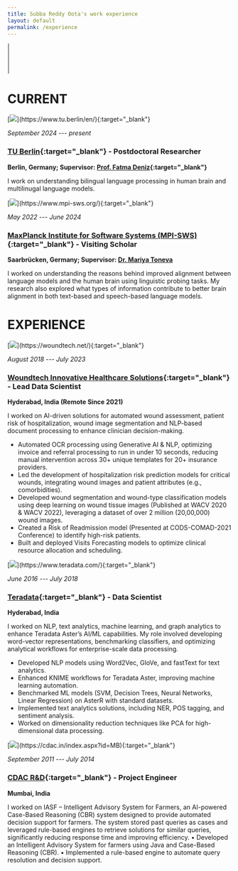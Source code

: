 ```yaml
---
title: Subba Reddy Oota's work experience
layout: default
permalink: /experience
---
```


| <a href="{{ site.google_scholar_url }}" target="_blank" style="text-align:center; display:block"><i class="ai ai-google-scholar-square ai-3x"></i></a> | <a href="https://linkedin.com/in/{{ site.linkedin_username }}" target="_blank" style="text-align:center; display:block"><i class="fa fa-linkedin ai-3x"></i></a> | <a href="https://github.com/{{ site.github_username }}" target="_blank" style="text-align:center; display:block"><i class="fa fa-github ai-3x"></i></a> |

<!-- <img class="experience-main" src="{{site.url}}{{site.baseurl}}/images/experience/experience.png"> -->

# CURRENT

<!--

<div class="experience-box" markdown="1">
[<img class="experience-picture" src="{{site.url}}{{site.baseurl}}/images/experience/guelph.png">](https://www.uoguelph.ca/engineering/){:target="_blank"}

_January 2020 --- present_

### [Prof. Graham Taylor](https://www.gwtaylor.ca/){:target="_blank"}, [University of Guelph](https://www.uoguelph.ca/engineering/){:target="_blank"} - Visiting Researcher
**Guelph, Canada**

I work in [Prof. Graham Taylor](https://www.gwtaylor.ca/){:target="_blank"}'s lab on computer vision and deep learning.

</div>
 -->

<div class="experience-box" markdown="1">
[<img class="experience-picture" src="{{site.url}}{{site.baseurl}}/images/experience/tuberlin.png">](https://www.tu.berlin/en/){:target="_blank"}

_September 2024 --- present_

### [TU Berlin](https://www.tu.berlin/en/){:target="_blank"} - Postdoctoral Researcher
**Berlin, Germany; Supervisor: [Prof. Fatma Deniz](https://www.fatmanet.com/){:target="_blank"}**

I work on understanding bilingual language processing in human brain and multilinugal language models.

</div>

<div class="experience-box" markdown="1">
[<img class="experience-picture" src="{{site.url}}{{site.baseurl}}/images/experience/mpi.jpg">](https://www.mpi-sws.org/){:target="_blank"}

_May 2022 --- June 2024_

### [MaxPlanck Institute for Software Systems (MPI-SWS)](https://www.mpi-sws.org/){:target="_blank"} - Visiting Scholar
**Saarbrücken, Germany; Supervisor: [Dr. Mariya Toneva](https://mtoneva.com/)**

I worked on understanding the reasons behind improved alignment between language models and the human brain using linguistic probing tasks. My research also explored what types of information contribute to better brain alignment in both text-based and speech-based language models.

</div>

 
# EXPERIENCE

<div class="experience-box" markdown="1">
[<img class="experience-picture" src="{{site.url}}{{site.baseurl}}/images/experience/woundtech.jpg">](https://woundtech.net/){:target="_blank"}

_August 2018 --- July 2023_

### [Woundtech Innovative Healthcare Solutions](https://woundtech.net/){:target="_blank"} - Lead Data Scientist
**Hyderabad, India (Remote Since 2021)**

I worked on AI-driven solutions for automated wound assessment, patient risk of hospitalization, wound image segmentation and NLP-based document processing to enhance clinician decision-making.

- Automated OCR processing using Generative AI & NLP, optimizing invoice and referral processing to run in under 10 seconds, reducing manual intervention across 30+ unique templates for 20+ insurance providers.
- Led the development of hospitalization risk prediction models for critical wounds, integrating wound images and patient attributes (e.g., comorbidities).
- Developed wound segmentation and wound-type classification models using deep learning on wound tissue images (Published at WACV 2020 & WACV 2022), leveraging a dataset of over 2 million (20,00,000) wound images.
- Created a Risk of Readmission model (Presented at CODS-COMAD-2021 Conference) to identify high-risk patients.
- Built and deployed Visits Forecasting models to optimize clinical resource allocation and scheduling.

</div>


<div class="experience-box" markdown="1">
[<img class="experience-picture" src="{{site.url}}{{site.baseurl}}/images/experience/teradata.png">](https://www.teradata.com/){:target="_blank"}

_June 2016 --- July 2018_

### [Teradata](https://www.teradata.com/){:target="_blank"} - Data Scientist
**Hyderabad, India**

I worked on NLP, text analytics, machine learning, and graph analytics to enhance Teradata Aster’s AI/ML capabilities. My role involved developing word-vector representations, benchmarking classifiers, and optimizing analytical workflows for enterprise-scale data processing.

- Developed NLP models using Word2Vec, GloVe, and fastText for text analytics.
- Enhanced KNIME workflows for Teradata Aster, improving machine learning automation.
- Benchmarked ML models (SVM, Decision Trees, Neural Networks, Linear Regression) on AsterR with standard datasets.
- Implemented text analytics solutions, including NER, POS tagging, and sentiment analysis.
- Worked on dimensionality reduction techniques like PCA for high-dimensional data processing.

</div>

<div class="experience-box" markdown="1">
[<img class="experience-picture" src="{{site.url}}{{site.baseurl}}/images/experience/cdac.jfif">](https://cdac.in/index.aspx?id=MB){:target="_blank"}

_September 2011 --- July 2014_

### [CDAC R&D](https://cdac.in/index.aspx?id=MB){:target="_blank"} - Project Engineer
**Mumbai, India**

I worked on IASF – Intelligent Advisory System for Farmers, an AI-powered Case-Based Reasoning (CBR) system designed to provide automated decision support for farmers. The system stored past queries as cases and leveraged rule-based engines to retrieve solutions for similar queries, significantly reducing response time and improving efficiency.
• Developed an Intelligent Advisory System for farmers using Java and Case-Based Reasoning (CBR).
• Implemented a rule-based engine to automate query resolution and decision support.

</div>


